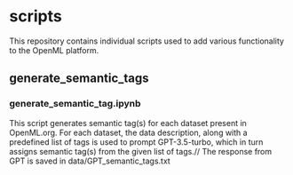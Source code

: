 # scripts

This repository contains individual scripts used to add various functionality to the OpenML platform. 

## generate_semantic_tags 

### generate_semantic_tag.ipynb

This script generates semantic tag(s) for each dataset present in OpenML.org.
For each dataset, the data description, along with a predefined list of tags is used to prompt GPT-3.5-turbo, which in turn assigns semantic tag(s) from the given list of tags.//
The response from GPT is saved in data/GPT_semantic_tags.txt
